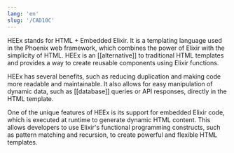 ```yaml
---
lang: 'en'
slug: '/CAD10C'
---
```


HEEx stands for HTML + Embedded Elixir. It is a templating language used in the Phoenix web framework, which combines the power of Elixir with the simplicity of HTML. HEEx is an [[alternative]] to traditional HTML templates and provides a way to create reusable components using Elixir functions.

HEEx has several benefits, such as reducing duplication and making code more readable and maintainable. It also allows for easy manipulation of dynamic data, such as [[database]] queries or API responses, directly in the HTML template.

One of the unique features of HEEx is its support for embedded Elixir code, which is executed at runtime to generate dynamic HTML content. This allows developers to use Elixir's functional programming constructs, such as pattern matching and recursion, to create powerful and flexible HTML templates.
